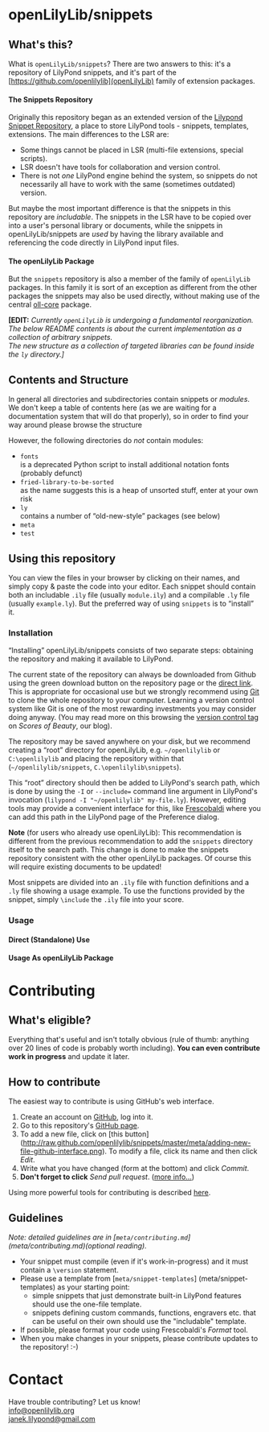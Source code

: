 # openLilyLib/snippets

## What's this?

What is `openLilyLib/snippets`? There are two answers to this: it's a repository of LilyPond snippets,
and it's part of the [https://github.com/openlilylib](openLilyLib) family of extension packages.

#### The Snippets Repository

Originally this repository began as an extended version of the
[Lilypond Snippet Repository](http://lsr.di.unimi.it/LSR/Search), a place to store LilyPond tools -
snippets, templates, extensions. The main differences to the LSR are:

* Some things cannot be placed in LSR (multi-file extensions, special scripts).
* LSR doesn't have tools for collaboration and version control.
* There is not *one* LilyPond engine behind the system, so snippets do not necessarily all
  have to work with the same (sometimes outdated) version.

But maybe the most important difference is that the snippets in this repository are *includable*.
The snippets in the LSR have to be copied over into a user's personal library or documents,
while the snippets in openLilyLib/snippets are *used* by having the library available and referencing
the code directly in LilyPond input files.

<!---
At some point in the future we may develop a nice web frontend for this repository;
we would also like to integrate it with the core LilyPond project similarly to
how stuff from LSR is imported into official documentation.
-->

#### The openLilyLib Package

But the `snippets` repository is also a member of the family of `openLilyLib` packages.
In this family it is sort of an exception as different from the other packages the
snippets may also be used directly, without making use of the central
[oll-core](https://github.com/openlilylib/oll-core) package.

**[EDIT:** *Currently `openLilyLib` is undergoing a fundamental reorganization.  
The below README contents is about the* current *implementation as a
collection of arbitrary snippets.  
The new structure as a collection of targeted libraries can be found inside
the `ly` directory.]*

## Contents and Structure

In general all directories and subdirectories contain snippets or *modules*.
We don't keep a table of contents here (as we are waiting for a documentation
system that will do that properly), so in order to find your way around please
browse the structure

However, the following directories do *not* contain modules:

* `fonts`  
  is a deprecated Python script to install additional notation fonts (probably defunct)
* `fried-library-to-be-sorted`  
  as the name suggests this is a heap of unsorted stuff, enter at your own risk
* `ly`  
  contains a number of “old-new-style” packages (see below)
* `meta`
* `test`




## Using this repository

You can view the files in your browser by clicking on their names, and simply
copy & paste the code into your editor. Each snippet should contain both an
includable `.ily` file (usually `module.ily`) and a compilable `.ly` file
(usually `example.ly`). But the preferred way of using `snippets` is to
“install” it.

### Installation

“Installing” openLilyLib/snippets consists of two separate steps: obtaining the
repository and making it available to LilyPond.

The current state of the repository can always be downloaded from Github using
the green download button on the repository page or the [direct
link](https://github.com/openlilylib/snippets/archive/master.zip). This is
appropriate for occasional use but we strongly recommend using
[Git](http://git-scm.com/) to clone the whole repository to your computer.
Learning a version control system like Git is one of the most rewarding
investments you may consider doing anyway. (You may read more on this browsing
the [version control tag](http://lilypondblog.org/tag/version-control/) on
*Scores of Beauty*, our blog).

The repository may be saved anywhere on your disk, but we recommend creating a
“root” directory for openLilyLib, e.g. `~/openlilylib` or `C:\openlilylib` and
placing the repository within that (`~/openlilylib/snippets`,
`C.\openlilylib\snippets`).

This “root” directory should then be added to LilyPond's search path, which is
done by using the `-I` or `--include=` command line argument in LilyPond's
invocation (`lilypond -I "~/openlilylib" my-file.ly`). However, editing tools
may provide a convenient interface for this, like
[Frescobaldi](http://frescobaldi) where you can add this path in the LilyPond
page of the Preference dialog.

**Note** (for users who already use openLilyLib): This recommendation is
different from the previous recommendation to add the `snippets` directory
itself to the search path. This change is done to make the snippets repository
consistent with the other openLilyLib packages. Of course this will require
existing documents to be updated!

Most snippets are divided into an `.ily` file with function definitions and a `.ly`
file showing a usage example.  To use the functions provided by the snippet,
simply `\include` the `.ily` file into your score.

### Usage

#### Direct (Standalone) Use

#### Usage As openLilyLib Package



Contributing
============

What's eligible?
----------------

Everything that's useful and isn't totally obvious (rule of thumb:
anything over 20 lines of code is probably worth including).
**You can even contribute work in progress** and update it later.


How to contribute
-----------------

The easiest way to contribute is using GitHub's web interface.

1. Create an account on [GitHub](http://github.com/), log into it.
2. Go to this repository's
[GitHub page](http://github.com/openlilylib/snippets).
3. To add a new file, click on [this button]
(http://raw.github.com/openlilylib/snippets/master/meta/adding-new-file-github-interface.png).
To modify a file, click its name and then click _Edit_.
5. Write what you have changed (form at the bottom)
and click _Commit_.
6. **Don't forget to click** _Send pull request_.
([more info...](meta/contributing.md#pull-requests))

Using more powerful tools for contributing is described
[here](meta/contributing.md#contributing-using-advanced-tools).


Guidelines
----------

_Note: detailed guidelines are in [`meta/contributing.md`]
(meta/contributing.md)(optional reading)._

* Your snippet must compile (even if it's work-in-progress)
and it must contain a `\version` statement.
* Please use a template from [`meta/snippet-templates`]
(meta/snippet-templates) as your starting point:
  - simple snippets that just demonstrate built-in LilyPond features
    should use the one-file template.
  - snippets defining custom commands, functions, engravers etc.
    that can be useful on their own should use the "includable" template.
* If possible, please format your code using Frescobaldi's
_Format_ tool.
* When you make changes in your snippets, please contribute
updates to the repository! :-)


Contact
=======

Have trouble contributing?  Let us know!  
[info@openlilylib.org](mailto:info@openlilylib.org)  
[janek.lilypond@gmail.com](mailto:janek.lilypond@gmail.com)  
